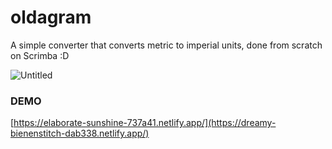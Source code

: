 # oldagram

A simple converter that converts metric to imperial units, done from scratch on Scrimba :D

![Untitled](https://github.com/user-attachments/assets/48125be1-c7bd-42c6-80d6-a0eb14f339ae)

### DEMO
[https://elaborate-sunshine-737a41.netlify.app/](https://dreamy-bienenstitch-dab338.netlify.app/)
